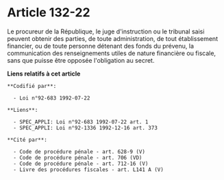 # Article 132-22

Le procureur de la République, le juge d'instruction ou le tribunal saisi peuvent obtenir des parties, de toute
administration, de tout établissement financier, ou de toute personne détenant des fonds du prévenu, la communication des
renseignements utiles de nature financière ou fiscale, sans que puisse être opposée l'obligation au secret.

**Liens relatifs à cet article**

	**Codifié par**:

	  - Loi n°92-683 1992-07-22

	**Liens**:

	  - SPEC_APPLI: Loi n°92-683 1992-07-22 art. 1
	  - SPEC_APPLI: Loi n°92-1336 1992-12-16 art. 373

	**Cité par**:

	  - Code de procédure pénale - art. 628-9 (V)
	  - Code de procédure pénale - art. 706 (VD)
	  - Code de procédure pénale - art. 712-16 (V)
	  - Livre des procédures fiscales - art. L141 A (V)

